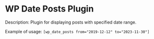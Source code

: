 # WP Date Posts Plugin

Description: Plugin for displaying posts with specified date range.  

Example of usage: `[wp_date_posts from="2019-12-12" to="2023-11-30"]`

